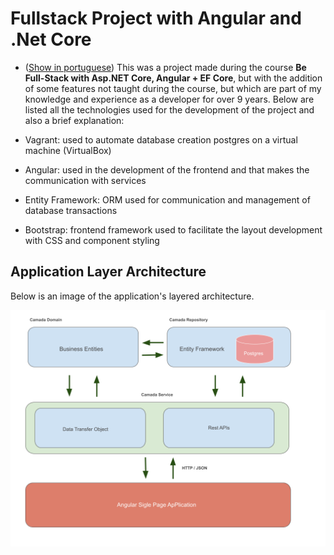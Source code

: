 # Fullstack Project with Angular and .Net Core
- ([Show in portuguese](README-ptBR.md))
This was a project made during the course **Be Full-Stack with Asp.NET Core, Angular + EF Core**, but with the addition of some features not taught during the course, but which are part of my knowledge and experience as a developer for over 9 years. Below are listed all the technologies used for the development of the project and also a brief explanation:

 - Vagrant: used to automate database creation
   postgres on a virtual machine (VirtualBox)
 - Angular: used in the development of the frontend and that makes the
   communication with services
 - Entity Framework: ORM used for communication and management of
   database transactions
 - Bootstrap: frontend framework used to facilitate the
   layout development with CSS and component styling

## Application Layer Architecture
Below is an image of the application's layered architecture.

![Application Layer Architecture Design](https://github.com/jcsantosgit/cursofullstack-dotnetcore/blob/main/fullstackdotnet-app/src/assets/images/arquitetura-app.png)
